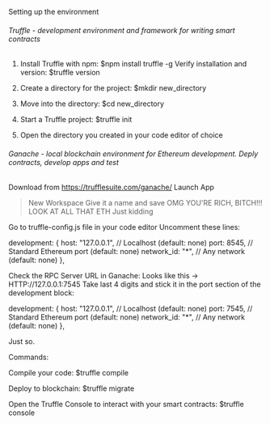 Setting up the environment

######  Truffle - development environment and framework for writing smart contracts  ######

1. Install Truffle with npm:
$npm install truffle -g
Verify installation and version:
$truffle version

2. Create a directory for the project:
$mkdir new_directory

3. Move into the directory:
$cd new_directory

4. Start a Truffle project:
$truffle init

5. Open the directory you created in your code editor of choice

######  Ganache - local blockchain environment for Ethereum development.  Deply contracts, develop apps and test  ######

Download from https://trufflesuite.com/ganache/
Launch App
> New Workspace 
> Give it a name and save
OMG YOU'RE RICH, BITCH!!!  LOOK AT ALL THAT ETH
Just kidding

Go to truffle-config.js file in your code editor
Uncomment these lines:

development: {
    host: "127.0.0.1",     // Localhost (default: none)
    port: 8545,            // Standard Ethereum port (default: none)
    network_id: "*",       // Any network (default: none)
},

Check the RPC Server URL in Ganache:
Looks like this -> HTTP://127.0.0.1:7545
Take last 4 digits and stick it in the port section of the development block:

development: {
     host: "127.0.0.1",     // Localhost (default: none)
     port: 7545,            // Standard Ethereum port (default: none)
     network_id: "*",       // Any network (default: none)
  },

Just so.


Commands:

Compile your code:
$truffle compile 

Deploy to blockchain:
$truffle migrate

Open the Truffle Console to interact with your smart contracts:
$truffle console